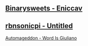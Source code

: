 [Binarysweets - Eniccav](https://soundcloud.com/binarysweets/eniccav)
---
[rbnsonicpi - Untitled](https://soundcloud.com/rbnsonicpi/sonicpichallenge4)
---
[Automageddon - Word Is Giuliano](https://www.youtube.com/watch?v=I0qjATZtWGc)
